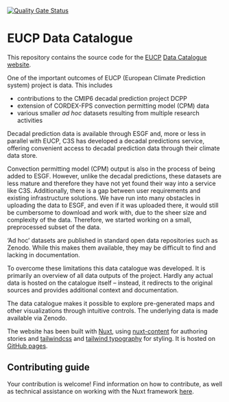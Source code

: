 [![Quality Gate Status](https://sonarcloud.io/api/project_badges/measure?project=eucp-project_data-catalogue&metric=alert_status)](https://sonarcloud.io/summary/new_code?id=eucp-project_data-catalogue)

# EUCP Data Catalogue

This repository contains the source code for the
[EUCP](https://www.eucp-project.eu/) [Data Catalogue
website](https://eucp-project.github.io/data-catalogue/).

One of the important outcomes of EUCP (European Climate Prediction system) project is
data. This includes

- contributions to the CMIP6 decadal prediction project DCPP
- extension of CORDEX-FPS convection permitting model (CPM) data
- various smaller _ad hoc_ datasets resulting from multiple research activities

Decadal prediction data is available through ESGF and, more or less in parallel
with EUCP, C3S has developed a decadal predictions service, offering convenient
access to decadal prediction data through their climate data store.

Convection permitting model (CPM) output is also in the process of being added
to ESGF. However, unlike the decadal predictions, these datasets are less
mature and therefore they have not yet found their way into a service like C3S.
Additionally, there is a gap between user requirements and existing
infrastructure solutions. We have run into many obstacles in uploading the data
to ESGF, and even if it was uploaded there, it would still be cumbersome to
download and work with, due to the sheer size and complexity of the data.
Therefore, we started working on a small, preprocessed subset of the data.

‘Ad hoc’ datasets are published in standard open data repositories such as
Zenodo. While this makes them available, they may be difficult to find and
lacking in documentation.

To overcome these limitations this data catalogue was developed. It is
primarily an overview of all data outputs of the project. Hardly any actual
data is hosted on the catalogue itself – instead, it redirects to the original
sources and provides additional context and documentation.

The data catalogue makes it possible to explore pre-generated maps and other
visualizations through intuitive controls. The underlying data is made
available via Zenodo.

The website has been built with [Nuxt](https://nuxtjs.org), using
[nuxt-content](https://content.nuxtjs.org/) for authoring stories and
[tailwindcss](https://tailwindcss.com/docs/installation) and [tailwind
typography](https://tailwindcss.com/docs/typography-plugin) for styling. It is
hosted on [GitHub pages](https://nuxtjs.org/deployments/github-pages/).

## Contributing guide
Your contribution is welcome! Find information on how to contribute, as well as
technical assistance on working with the Nuxt framework [here](CONTRIBUTING.md).